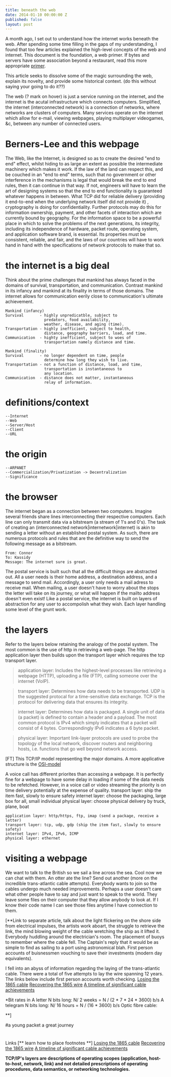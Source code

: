 ```yaml
---
title: beneath the web
date: 2014-01-10 00:00:00 Z
published: false
layout: post
---
```


A month ago, I set out to understand how the internet works beneath the web. After spending some time filling in the gaps of my understanding, I found that too few articles explained the high-level concepts of the web and internet. This document is the foundation, a web primer. If bytes and servers have some association beyond a restaurant, read this more appropriate [primer](http://en.tldp.org/HOWTO//Unix-and-Internet-Fundamentals-HOWTO/internet.html).

This article seeks to dissolve some of the magic surrounding the web, explain its novelty, and provide some historical context. (do this without saying your going to do it??)

The web (? mark on hover) is just a service running on the internet, and the internet is the acutal infrastructure which connects computers. Simplified, the internet (interconnected network) is a connection of networks, where networks are clusters of computers. Many services operate on the internet which allow for e-mail, viewing webpages, playing multiplayer videogames, &c, between any number of connected users. 

# Berners-Lee and this webpage

The Web, like the Internet, is designed so as to create the desired "end to end" effect, whilst hiding to as large an extent as possible the intermediate machinery which makes it work.  If the law of the land can respect this, and be couched in an "end to end" terms, such that no government or other interference in the mechanisms is legal that would break the end to end rules, then it can continue in that way.  If not, engineers will have to learn the art of designing systems so that the end to end functionality is guaranteed whatever happens in between.  What TCP did for reliable delivery  (providing it end-to-end when the underlying network itself did not provide it) , cryptography is doing for confidentiality. Further protocols may do this for information ownership, payment, and other facets of interaction which are currently bound by geography. For the information space to be a powerful place in which to solve the problems of the next generations, its integrity, including its independence of hardware, packet route, operating system, and application software brand, is essential.  Its properties must be consistent, reliable, and fair, and the laws of our countries will have to work hand in hand with the specifications of network protocols to make that so.


# the internet is a big deal
Think about the prime challenges that mankind has always faced in the domains of survival, transportation, and communication. Contrast mankind in its infancy and mankind at its finality in terms of those domains. The internet allows for communication eerily close to communication's ultimate achievement. 


    Mankind (infancy)
    Survival       - highly unpredicatble, subject to 
                     predators, food availability, 
                     weather, disease, and aging (time).
    Transportation - highly inefficient, subject to health, 
                     distance, geography barriers, load, and time.
    Communication  - highty inefficient, subject to woes of 
                     transportation namely distance and time.
    
    Mankind (finality)
    Survival       - no longer dependent on time, people 
                     determine how long they wish to live.
    Transportation - not a function of distance, load, and time, 
                     transportation is instantaneous to 
                     any location.
    Communication  - distance does not matter, instantaneous 
                     relay of information.



# definitions/context
    --Internet
    --Web
    --Server/Host
    --Client
    --URL
    
# the origin
    --ARPANET
    --Commercialization/Privatization -> Decentralization
    --Significance

# the browser

The internet began as a connection between two computers. Imagine several friends share lines interconnecting their respective computers. Each line can only transmit data via a bitstream (a stream of 1's and 0's). The task of creating an (interconnected network|internetwork|internet) is akin to sending a letter without an established postal system. As such, there are numerous protocols and rules that are the definitive way to send the following message as a bitstream.

    From: Connor
    To: Kassidy
    Message: The internet sure is great.

The postal service is built such that all the difficult things are abstracted out. All a user needs is their home address, a destination address, and a message to send mail. Accordingly, a user only needs a mail adress to receive mail. When mailing, a user doesn't have to worry about the stops the letter will take on its journey, or what will happen if the mailto address doesn't even exist! Like a postal service, the internet is built on layers of abstraction for any user to accompolish what they wish. Each layer handling some level of the grunt work.

# the layers

Refer to the layers below retaining the analogy of the postal system. The most common is the use of http in retrieving a web-page. The http application layer then builds upon the transport layer which requires the tcp transport layer.


> application layer: 
Includes the highest-level processes like retrieving a webpage (HTTP), uploading a file (FTP), calling someone over the internet (VoIP). 

> transport layer: 
Determines how data needs to be transported. UDP is the suggested protocal for a time-sensitive data exchange. TCP is the protocol for delivering data that ensures its integrity.

> internet layer:
Determines how data is packaged. A single unit of data (a packet) is defined to contain a header and a payload. The most common protocol is IPv4 which simply indicates that a packet will consist of 4 bytes. Correspondingly IPv6 indicates a 6 byte packet. 

> physical layer:
Important link-layer protocols are used to probe the topology of the local network, discover routers and neighboring hosts, i.e. functions that go well beyond network access.

[FT] This TCP/IP model representing the major domains. A more applicative structure is the [OSI-model](http://en.wikipedia.org/wiki/OSI_model)

A voice call has different priorites than accessing a webpage. It is perfectly fine for a webpage to have some delay in loading if some of the data needs to be refetched. However, in a voice call or video streaming the priority is on time delivery potentially at the expense of quality.
transport layer: ship the item fast, slowly to ensure safety
internet layer: choose the packaging, large box for all, small individual
physical layer: choose physical delivery by truck, plane, boat 


    application layer: http/https, ftp, imap (send a package, receive a letter)
    transport layer: tcp, udp, gdp (ship the item fast, slowly to ensure safety)
    internet layer: IPv4, IPv6, ICMP
    physical layer: ethernet



# visiting a webpage



We want to talk to the British so we sail a line across the sea. Cool now we can chat with them. An otter ate the line? Send out another (more on the incredible trans-atlantic cable attempts). Everybody wants to join so the cables undergo much needed improvements. Perhaps a user doesn't care what other people have to say and just want to speak to the world. They leave some files on their computer that they allow anybody to look at. If I know their code name I can see those files anytime I have connection to them. 

[**Link to separate article, talk about the light flickering on the shore side from electrical impulses, the artists work aboart, the struggle to retrieve the link, the mind blowing weight of the cable wretching the ship as it lifted it. Everybody huddling around the electrician's room. The placement of buoys to remember where the cable fell. The Captain's reply that it would be as simple to find as sailing to a port using astronomical blah. First person accounts of buisnessmen vouching to save their investments (modern day equivalents). 


I fell into an abyss of information regarding the laying of the trans-atlantic cable. There were a total of five attempts to lay the wire spanning 12 years. The links below include first person accounts worth checking.
[Losing the 1865 cable](http://atlantic-cable.com/Article/Gooch/index.html)
[Recovering the 1865 wire](http://atlantic-cable.com/Article/1866Recovery/index.htm)
[A timeline of significant cable achievements](http://atlantic-cable.com/Cables/CableTimeLine/atlantic.htm)

*Bit rates in 
A letter N bits long: N/ 2 weeks = N / (2 * 7 * 24 * 3600) b/s
A telegram N bits long: N/ 16 hours = N / (16 * 3600) b/s
Optic fibre cable: 

 **]








#a young packet a great journey

#

Links [** learn how to place footnotes **]
[Losing the 1865 cable](http://atlantic-cable.com/Article/Gooch/index.html)
[Recovering the 1865 wire](http://atlantic-cable.com/Article/1866Recovery/index.htm)
[A timeline of significant cable achievements](http://atlantic-cable.com/Cables/CableTimeLine/atlantic.htm)

**TCP/IP's layers are descriptions of operating scopes (application, host-to-host, network, link) and not detailed prescriptions of operating procedures, data semantics, or networking technologies.**
